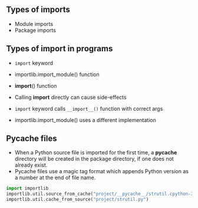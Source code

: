 ## Types of imports
* Module imports
* Package imports

## Types of import in programs
* `import` keyword
* importlib.import_module() function
* __import__() function

* Calling __import__ directly can cause side-effects
* `import` keyword calls `__import__()` function with correct args
* importlib.import_module() uses a different implementation

## Pycache files
* When a Python source file is imported for the first time, a __pycache__ directory will be created in the package directory, if one does not already exist.
* Pycache files use a magic tag format which appends Python version as a number at the end of file name.

```python
import importlib
importlib.util.source_from_cache("project/__pycache__/strutil.cpython-310.pyc")
importlib.util.cache_from_source("project/strutil.py")
```
